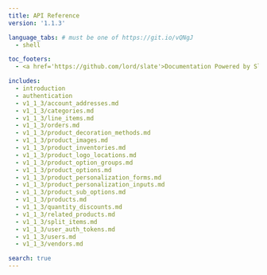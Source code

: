 ```yaml
---
title: API Reference
version: '1.1.3'

language_tabs: # must be one of https://git.io/vQNgJ
  - shell

toc_footers:
  - <a href='https://github.com/lord/slate'>Documentation Powered by Slate</a>

includes:
  - introduction
  - authentication
  - v1_1_3/account_addresses.md
  - v1_1_3/categories.md
  - v1_1_3/line_items.md
  - v1_1_3/orders.md
  - v1_1_3/product_decoration_methods.md
  - v1_1_3/product_images.md
  - v1_1_3/product_inventories.md
  - v1_1_3/product_logo_locations.md
  - v1_1_3/product_option_groups.md
  - v1_1_3/product_options.md
  - v1_1_3/product_personalization_forms.md
  - v1_1_3/product_personalization_inputs.md
  - v1_1_3/product_sub_options.md
  - v1_1_3/products.md
  - v1_1_3/quantity_discounts.md
  - v1_1_3/related_products.md
  - v1_1_3/split_items.md
  - v1_1_3/user_auth_tokens.md
  - v1_1_3/users.md
  - v1_1_3/vendors.md

search: true
---
```


